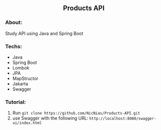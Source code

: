 <article>
  <h1 align='center'>Products API</h1>

  <h3>About:</h3>
  <p>Study API using Java and Spring Boot</p>

  <h3>Techs:</h3>
  <ul>
    <li>Java</li>
    <li>Spring Boot</li>
    <li>Lombok</li>
    <li>JPA</li>
    <li>MapStructor</li>
    <li>Jakarta</li>
    <li>Swagger</li>
  </ul>

  <h3>Tutorial:</h3>
  <ol>
    <li>
      Run
      <code>git clone https://github.com/NicNias/Products-API.git</code>
    </li>
    <li>
      use Swagger with the following URL: 
      <code>http://localhost:8080/swagger-ui/index.html</code>
    </li>
  </ol>
</article>
